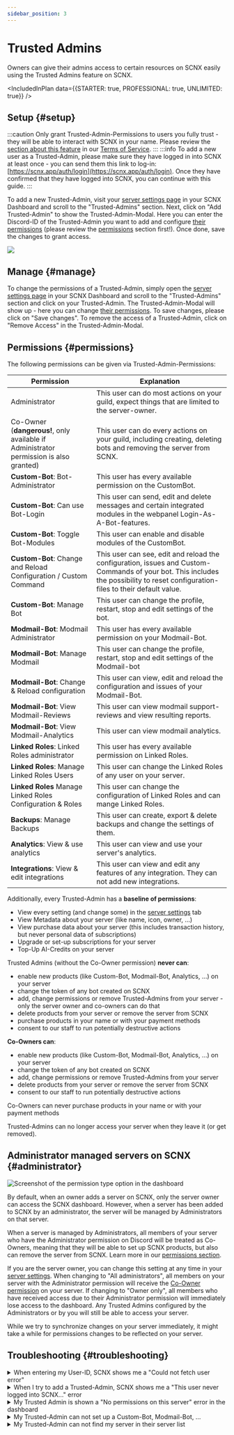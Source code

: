 ```yaml
---
sidebar_position: 3
---
```


# Trusted Admins

Owners can give their admins access to certain resources on SCNX easily using the Trusted Admins feature on SCNX.

<IncludedInPlan data={{STARTER: true, PROFESSIONAL: true, UNLIMITED: true}} />

## Setup {#setup}

:::caution
Only grant Trusted-Admin-Permissions to users you fully trust - they will be able to interact with SCNX in your name.
Please review the [section about this feature](https://faq.scnx.app/scnx-nutzungsbedingungen/#trusted-admins) in
our [Terms of Service](https://sccootk.it/scnx-tos).
:::
:::info
To add a new user as a Trusted-Admin, please make sure they have logged in into SCNX at least once - you can send them
this link to log-in: [https://scnx.app/auth/login](https://scnx.app/auth/login). Once they have confirmed that they have
logged into SCNX, you can continue with this guide.
:::

To add a new Trusted-Admin, visit your [server settings page](https://scnx.app/glink?page=settings) in your SCNX
Dashboard and scroll to the "Trusted-Admins" section. Next, click on "Add Trusted-Admin" to show the
Trusted-Admin-Modal. Here you can enter the Discord-ID of the Trusted-Admin you want to add and
configure [their permissions](#permissions) (please review the [permissions](#permissions) section first!). Once done,
save the changes to grant access.

![](@site/docs/assets/scnx/guilds/trusted-admins/add.png)

## Manage {#manage}

To change the permissions of a Trusted-Admin, simply open
the [server settings page](https://scnx.app/glink?page=settings) in your SCNX
Dashboard and scroll to the "Trusted-Admins" section and click on your Trusted-Admin. The Trusted-Admin-Modal will show
up - here you can change [their permissions](#permissions). To save changes, please click on "Save changes". To remove
the access of a Trusted-Admin, click on "Remove Access" in the Trusted-Admin-Modal.

## Permissions {#permissions}

The following permissions can be given via Trusted-Admin-Permissions:

| Permission                                                                            | Explanation                                                                                                                                                                      |
|---------------------------------------------------------------------------------------|----------------------------------------------------------------------------------------------------------------------------------------------------------------------------------|
| Administrator                                                                         | This user can do most actions on your guild, expect things that are limited to the server-owner.                                                                                 |
| Co-Owner (**dangerous!**, only available if Administrator permission is also granted) | This user can do every actions on your guild, including creating, deleting bots and removing the server from SCNX.                                                               |
| **Custom-Bot**: Bot-Administrator                                                     | This user has every available permission on the CustomBot.                                                                                                                       |
| **Custom-Bot**: Can use Bot-Login                                                     | This user can send, edit and delete messages and certain integrated modules in the webpanel Login-As-A-Bot-features.                                                             |
| **Custom-Bot**: Toggle Bot-Modules                                                    | This user can enable and disable modules of the CustomBot.                                                                                                                       |
| **Custom-Bot**: Change and Reload Configuration / Custom Command                      | This user can see, edit and reload the configuration, issues and Custom-Commands of your bot. This includes the possibility to reset configuration-files to their default value. |
| **Custom-Bot**: Manage Bot                                                            | This user can change the profile, restart, stop and edit settings of the bot.                                                                                                    |
| **Modmail-Bot**: Modmail Administrator                                                | This user has every available permission on your Modmail-Bot.                                                                                                                    |
| **Modmail-Bot**: Manage Modmail                                                       | This user can change the profile, restart, stop and edit settings of the Modmail-bot                                                                                             |
| **Modmail-Bot**: Change & Reload configuration                                        | This user can view, edit and reload the configuration and issues of your Modmail-Bot.                                                                                            |
| **Modmail-Bot**: View Modmail-Reviews                                                 | This user can view modmail support-reviews and view resulting reports.                                                                                                           |
| **Modmail-Bot**: View Modmail-Analytics                                               | This user can view modmail analytics.                                                                                                                                            |
| **Linked Roles**: Linked Roles administrator                                          | This user has every available permission on Linked Roles.                                                                                                                        |
| **Linked Roles**: Manage Linked Roles Users                                           | This user can change the Linked Roles of any user on your server.                                                                                                                |
| **Linked Roles** Manage Linked Roles Configuration & Roles                            | This user can change the configuration of Linked Roles and can mange Linked Roles.                                                                                               |
| **Backups**: Manage Backups                                                           | This user can create, export & delete backups and change the settings of them.                                                                                                   |
| **Analytics**: View & use analytics                                                   | This user can view and use your server's analytics.                                                                                                                              |
| **Integrations**: View & edit integrations                                            | This user can view and edit any features of any integration. They can not add new integrations.                                                                                  |

Additionally, every Trusted-Admin has a **baseline of permissions**:

* View every setting (and change some) in the [server settings](https://scnx.app/guild/489786377261678592/settings) tab
* View Metadata about your server (like name, icon, owner, …)
* View purchase data about your server (this includes transaction history, but never personal data of subscriptions)
* Upgrade or set-up subscriptions for your server
* Top-Up AI-Credits on your server

Trusted Admins (without the Co-Owner permission) **never can**:

* enable new products (like Custom-Bot, Modmail-Bot, Analytics, …) on your server
* change the token of any bot created on SCNX
* add, change permissions or remove Trusted-Admins from your server - only the server owner and co-owners can do that
* delete products from your server or remove the server from SCNX
* purchase products in your name or with your payment methods
* consent to our staff to run potentially destructive actions

**Co-Owners can**:

* enable new products (like Custom-Bot, Modmail-Bot, Analytics, …) on your server
* change the token of any bot created on SCNX
* add, change permissions or remove Trusted-Admins from your server
* delete products from your server or remove the server from SCNX
* consent to our staff to run potentially destructive actions

Co-Owners can never purchase products in your name or with your payment methods

Trusted-Admins can no longer access your server when they leave it (or get removed).

## Administrator managed servers on SCNX {#administrator}

![Screenshot of the permission type option in the dashboard](@site/docs/assets/scnx/guilds/trusted-admins/permission-type-en.png)

By default, when an owner adds a server on SCNX, only the server owner can access the SCNX dashboard. However, when a
server has been added to SCNX by an administrator, the server will be managed by Administrators on that server.

When a server is managed by Administrators, all members of your server who have the Administrator permission on Discord
will be treated as Co-Owners,
meaning that they will be able to set up SCNX products, but also can remove the server from SCNX. Learn more in
our [permissions section](#permissions).

If you are the server owner, you can change this setting at any time in
your [server settings](https://scnx.app/guild/489786377261678592/settings). When changing to "All administrators", all
members on your server with the Administrator permission will receive the [Co-Owner permission](#permissions) on your
server. If changing to "Owner only", all members who have received access due to their Administrator permission will
immediately lose access to the dashboard. Any Trusted Admins configured by the Administrators or by you will still be
able to access your server.

While we try to synchronize changes on your server immediately, it might take a while for permissions changes to be
reflected on your server.

## Troubleshooting {#troubleshooting}

<details>
<summary>When entering my User-ID, SCNX shows me a "Could not fetch user error"</summary>

The Discord-ID of the user you are trying to add is invalid. User-IDs consist of only numbers and are not the same as
tags, discriminators, or usernames. To obtain a Discord-ID, follow this
<a href="https://support.discord.com/hc/en-us/articles/206346498-Where-can-I-find-my-User-Server-Message-ID-">Discord Guide</a>.
</details>

<details>
<summary>When I try to add a Trusted-Admin, SCNX shows me a "This user never logged into SCNX…" error </summary>

This means that this user never logged in into SCNX before.
<ul>
    <li>Send them
this link to log-in: <a href="https://scnx.app/auth/login">https://scnx.app/auth/login</a>. Once they have confirmed that they have
logged into SCNX, please try again.</li>
<li>Let them verify that they are logged in into the correct account and let them log-out and try again.</li>
</ul>
Ultimately, you can not force another use to log into SCNX. There is no way to add a user to SCNX without their prior login.
</details>

<details>
<summary>My Trusted Admin is shown a "No permissions on this server" error in the dashboard</summary>

Please make sure you have assigned the right <a href="#permissions">permissions</a> to your Trusted-Admin. You can
easily edit the permissions of the Trusted-Admin by following this <a href="#manage">section about managing
Trusted-Admins</a>.
</details>

<details>
<summary>My Trusted-Admin can not set up a Custom-Bot, Modmail-Bot, …</summary>

Trusted Admins can not run sensitive actions like enabling or deleting products, unless you grant them the
"Co-Owner" [permission](#permissions). To do so, give them the "Administrator" permission. Once done, you will be able
to grant the "Co-Owner" permission.
</details>


<details>
<summary>My Trusted-Admin can not find my server in their server list</summary>
<ul>
    <li>Please make sure the user is signed in with the same account you have granted access to</li>
   <li>Ask them to refresh the Server-List using the "Refresh data"-Button on the bottom of the page</li>
    <li>Make sure the Trusted-Admin is a member of your server - only server members can be Trusted-Admins.</li>
    </ul>
</details>